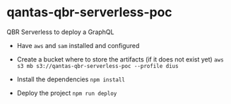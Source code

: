 # qantas-qbr-serverless-poc

QBR Serverless to deploy a GraphQL

- Have `aws` and `sam` installed and configured

- Create a bucket where to store the artifacts (if it does not exist yet)
`aws s3 mb s3://qantas-qbr-serverless-poc --profile dius`

- Install the dependencies
`npm install`

- Deploy the project
`npm run deploy`

